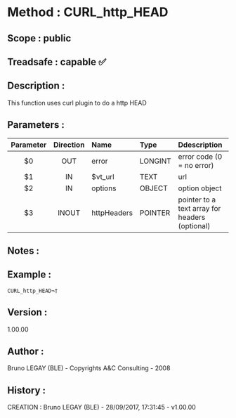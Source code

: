 ﻿# **Method :** CURL_http_HEAD
## **Scope :** public
## **Treadsafe :** capable ✅ 
## **Description :** 
This function uses curl plugin to do a http HEAD
## **Parameters :** 
| Parameter | Direction | Name | Type | Ddescription | 
|:----:|:----:|:----|:----|:----| 
| $0 | OUT | error | LONGINT | error code (0 = no error) | 
| $1 | IN | $vt_url | TEXT | url | 
| $2 | IN | options | OBJECT | option object | 
| $3 | INOUT | httpHeaders | POINTER | pointer to a text array for headers (optional) | 

## **Notes :** 

## **Example :** 
```
CURL_http_HEAD¬†
```
## **Version :** 
1.00.00
## **Author :** 
Bruno LEGAY (BLE) - Copyrights A&C Consulting - 2008
## **History :** 
 CREATION : Bruno LEGAY (BLE) - 28/09/2017, 17:31:45 - v1.00.00
